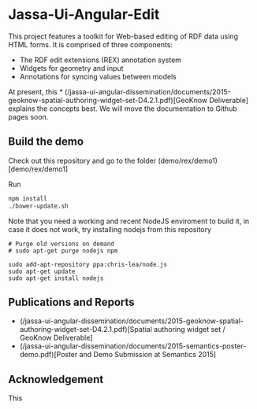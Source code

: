 # Jassa-Ui-Angular-Edit

This project features a toolkit for Web-based editing of RDF data using HTML forms.
It is comprised of three components:
* The RDF edit extensions (REX) annotation system
* Widgets for geometry and input
* Annotations for syncing values between models

At present, this * (/jassa-ui-angular-dissemination/documents/2015-geoknow-spatial-authoring-widget-set-D4.2.1.pdf)[GeoKnow Deliverable] explains the concepts best. We will move the documentation to Github pages soon.


## Build the demo
Check out this repository and go to the folder (demo/rex/demo1)[demo/rex/demo1]

Run
```bash
npm install
./bower-update.sh
```

Note that you need a working and recent NodeJS enviroment to build it, in case it does not work, try installing nodejs from this repository
```nodejs
# Purge old versions on demand
# sudo apt-get purge nodejs npm

sudo add-apt-repository ppa:chris-lea/node.js
sudo apt-get update
sudo apt-get install nodejs
```


## Publications and Reports
* (/jassa-ui-angular-dissemination/documents/2015-geoknow-spatial-authoring-widget-set-D4.2.1.pdf)[Spatial authoring widget set / GeoKnow Deliverable]
* (/jassa-ui-angular-dissemination/documents/2015-semantics-poster-demo.pdf)[Poster and Demo Submission at Semantics 2015]

## Acknowledgement
This
